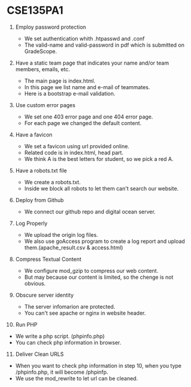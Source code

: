 # CSE135PA1

1. Employ password protection
   - We set authentication whith .htpasswd and .conf
   - The valid-name and valid-password in pdf which is submitted on GradeScope.
   
2. Have a static team page that indicates your name and/or team members, emails, etc.
   - The main page is index.html.
   - In this page we list name and e-mail of teammates.
   - Here is a bootstrap e-mail validation.
   
3. Use custom error pages
   - We set one 403 error page and one 404 error page.
   - For each page we changed the default content.
   
4. Have a favicon 
   - We set a favicon using url provided online.
   - Related code is in index.html, head part.
   - We think A is the best letters for student, so we pick a red A.
   
5. Have a robots.txt file
   - We create a robots.txt.
   - Inside we block all robots to let them can't search our website.
   
6. Deploy from Github
   - We connect our github repo and digital ocean server.
   
7. Log Properly
   - We upload the origin log files.
   - We also use goAccess program to create a log report and upload them.(apache_result.csv & access.html)
   
8. Compress Textual Content
   - We configure mod_gzip to compress our web content.
   - But may because our content is limited, so the chenge is not obvious.

9. Obscure server identity
   - The server infomarion are protected.
   - You can't see apache or nginx in website header.
   
10. Run PHP
   - We write a php script. (phpinfo.php)
   - You can check php information in browser.
   
11. Deliver Clean URLS
   - When you want to check php information in step 10, when you type /phpinfo.php, it will become /phpinfp.
   - We use the mod_rewrite to let url can be cleaned.
